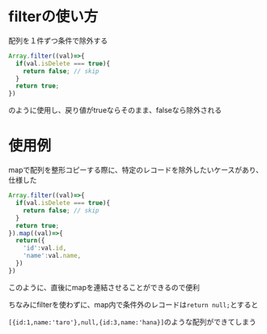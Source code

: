 # filterの使い方

配列を１件ずつ条件で除外する

```js
Array.filter((val)=>{
  if(val.isDelete === true){
    return false; // skip
  }
  return true;
})
```

のように使用し、戻り値がtrueならそのまま、falseなら除外される

# 使用例

mapで配列を整形コピーする際に、特定のレコードを除外したいケースがあり、仕様した

```js
Array.filter((val)=>{
  if(val.isDelete === true){
    return false; // skip
  }
  return true;
}).map((val)=>{
  return({
    'id':val.id,
    'name':val.name,
  })
})
```

このように、直後にmapを連結させることができるので便利

ちなみにfilterを使わずに、map内で条件外のレコードは`return null;`とすると

`[{id:1,name:'taro'},null,{id:3,name:'hana}]`のような配列ができてしまう
